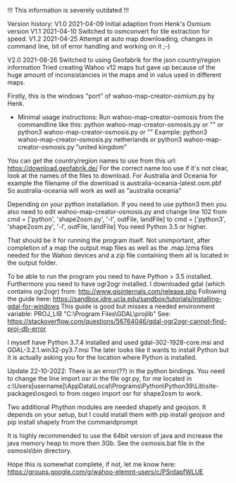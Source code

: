 !!! This information is severely outdated !!!

Version history:
V1.0 2021-04-09 Initial adaption from Henk's Osmium version
V1.1 2021-04-10 Switched to osmconvert for tile extraction for speed. 
V1.2 2021-04-25 Attempt at auto map downloading, changes in command line, 
                bit of error handling and working on it ;-)
               
V2.0 2021-08-26 Switched to using Geofabrik for the json country/region information 
                Tried creating Wahoo v12 maps but gave up because of the huge amount of inconsistancies in the maps
                and in valus used in different maps.


Firstly, this is the windows "port" of wahoo-map-creator-osmium.py by Henk.

- Minimal usage instructions:
Run wahoo-map-creator-osmosis from the commandline like this:
python wahoo-map-creator-osmosis.py <country-name or region name> or "<country-name or region name>"
or
python3 wahoo-map-creator-osmosis.py <country-name or region name> or "<country-name or region name>"
Example: python3 wahoo-map-creator-osmosis.py netherlands
or python3 wahoo-map-creator-osmosis.py "united kingdom"

You can get the country/region names to use from this url: https://download.geofabrik.de/
For the correct name too use if it's not clear, look at the names of the files to download.
For Australia and Oceania for example the filename of the download is
australia-oceania-latest.osm.pbf
So australia-oceania will work as well as "australia oceania"
 
Depending on your python installation. If you need to use python3 then
you also need to edit wahoo-map-creator-osmosis.py and change line 102 from
cmd = ['python', 'shape2osm.py', '-l', outFile, landFile]
to
cmd = ['python3', 'shape2osm.py', '-l', outFile, landFile]
You need Python 3.5 or higher.

That should be it for running the program itself.
Not unimportant, after completion of a map the output map files as well as the .map.lzma files
needed for the Wahoo devices and a zip file containing them all is
located in the output folder. 

To be able to run the program you need to have Python > 3.5 installed. 
Furthermore you need to have ogr2ogr installed. 
I downloaded gdal (which contains ogr2ogr) from:
http://www.gisinternals.com/release.php
Following the guide here: 
https://sandbox.idre.ucla.edu/sandbox/tutorials/installing-gdal-for-windows
This guide is good but misses a needed environment variable: 
PROJ_LIB "C:\Program Files\GDAL\projlib"
See: 
https://stackoverflow.com/questions/56764046/gdal-ogr2ogr-cannot-find-proj-db-error

I myself have Python 3.7.4 installed and used gdal-302-1928-core.msi 
and GDAL-3.2.1.win32-py3.7.msi 
The later looks like it wants to install Python but it is actually asking 
you for the location where Python is installed.

Update 22-10-2022:
There is an error(??) in the python bindings. You need to change the line import osr in the file ogr.py, 
for me located in c:\Users\[username]\AppData\Local\Programs\Python\Python39\Lib\site-packages\osgeo\ 
to from osgeo import osr for shape2osm to work.

Two additional Phython modules are needed shapely and geojson.
It depends on your setup, but I could install them with
pip install geojson and pip install shapely from the commandprompt

It is highly recommended to use the 64bit version of java and increase the java memory heap to more then 3Gb.
See the osmosis.bat file in the osmosis\bin directory.

Hope this is somewhat complete, if not, let me know here:
https://groups.google.com/g/wahoo-elemnt-users/c/PSrdapfWLUE

